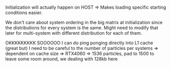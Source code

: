 

Initialization will actually happen on HOST => Makes loading specific starting conditions easier.


We don't care about system ordering in the big matrix at initialization since the distributions for every system is the same. Might need to modify that later for multi-system with different distribution for each of them.




OKKKKKKKKK SOOOOOO
I can do ping ponging directly into L1 cache (great but) I need to be careful to the number of particles per systems
=> dependent on cache size
    => RTX4060 => 1536 particles, pad to 1500 to leave some room around, we dealing with 128kb here

